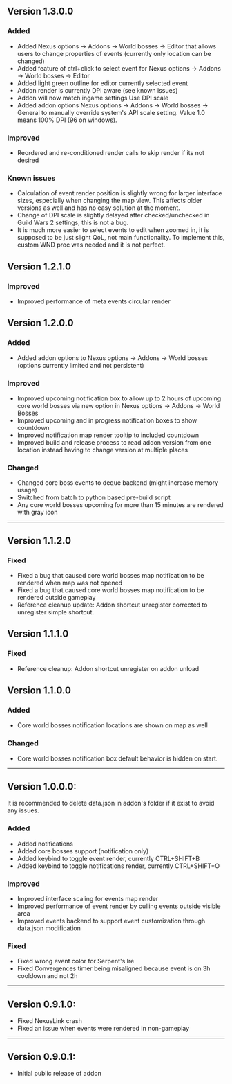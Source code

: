 ## Version 1.3.0.0

### Added
- Added Nexus options -> Addons -> World bosses -> Editor that allows users to change properties of events (currently only location can be changed)  
- Added feature of ctrl+click to select event for Nexus options -> Addons -> World bosses -> Editor
- Added light green outline for editor currently selected event
- Addon render is currently DPI aware (see known issues)
- Addon will now match ingame settings Use DPI scale
- Added addon options Nexus options -> Addons -> World bosses -> General to manually override system's API scale setting. Value 1.0 means 100% DPI (96 on windows). 

### Improved
- Reordered and re-conditioned render calls to skip render if its not desired

### Known issues
- Calculation of event render position is slightly wrong for larger interface sizes, especially when changing the map view. This affects older versions as well and has no easy solution at the moment. 
- Change of DPI scale is slightly delayed after checked/unchecked in Guild Wars 2 settings, this is not a bug.
- It is much more easier to select events to edit when zoomed in, it is supposed to be just slight QoL, not main functionality. To implement this, custom WND proc was needed and it is not perfect.

## Version 1.2.1.0

### Improved
- Improved performance of meta events circular render 

## Version 1.2.0.0

### Added
- Added addon options to Nexus options -> Addons -> World bosses (options currently limited and not persistent)

### Improved
- Improved upcoming notification box to allow up to 2 hours of upcoming core world bosses via new option in Nexus options -> Addons -> World Bosses
- Improved upcoming and in progress notification boxes to show countdown
- Improved notification map render tooltip to included countdown
- Improved build and release process to read addon version from one location instead having to change version at multiple places


### Changed
- Changed core boss events to deque backend (might increase memory usage)
- Switched from batch to python based pre-build script
- Any core world bosses upcoming for more than 15 minutes are rendered with gray icon

---

## Version 1.1.2.0

### Fixed
- Fixed a bug that caused core world bosses map notification to be rendered when map was not opened
- Fixed a bug that caused core world bosses map notification to be rendered outside gameplay
- Reference cleanup update: Addon shortcut unregister corrected to unregister simple shortcut. 

## Version 1.1.1.0

### Fixed
- Reference cleanup: Addon shortcut unregister on addon unload

## Version 1.1.0.0

### Added
- Core world bosses notification locations are shown on map as well

### Changed
- Core world bosses notification box default behavior is hidden on start.  

---

## Version 1.0.0.0:

It is recommended to delete data.json in addon's folder if it exist to avoid any issues. 

### Added
- Added notifications
- Added core bosses support (notification only)
- Added keybind to toggle event render, currently CTRL+SHIFT+B
- Added keybind to toggle notifications render, currently CTRL+SHIFT+O
### Improved
- Improved interface scaling for events map render
- Improved performance of event render by culling events outside visible area
- Improved events backend to support event customization through data.json modification
### Fixed
- Fixed wrong event color for Serpent's Ire
- Fixed Convergences timer being misaligned because event is on 3h cooldown and not 2h

---

## Version 0.9.1.0:
- Fixed NexusLink crash
- Fixed an issue when events were rendered in non-gameplay

---

## Version 0.9.0.1:
- Initial public release of addon